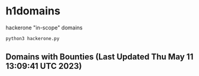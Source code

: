 # h1domains
hackerone "in-scope" domains

`python3 hackerone.py`
## Domains with Bounties (Last Updated Thu May 11 13:09:41 UTC 2023)
```

```
